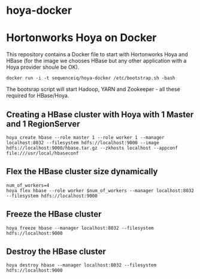 hoya-docker
===========
# Hortonworks Hoya on Docker

This repository contains a Docker file to start with Hortonworks Hoya and HBase (for the image we chooses HBase but any other application with a Hoya provider shoule be OK).

```
docker run -i -t sequenceiq/hoya-docker /etc/bootstrap.sh -bash
```

The bootsrap script will start Hadoop, YARN and Zookeeper - all these required for HBase/Hoya.

## Creating a HBase cluster with Hoya with 1 Master and 1 RegionServer

```
hoya create hbase --role master 1 --role worker 1 --manager localhost:8032 --filesystem hdfs://localhost:9000 --image hdfs://localhost:9000/hbase.tar.gz --zkhosts localhost --appconf file:///usr/local/hbaseconf
```

## Flex the HBase cluster size dynamically

```
num_of_workers=4
hoya flex hbase --role worker $num_of_workers --manager localhost:8032 --filesystem hdfs://localhost:9000
```
## Freeze the HBase cluster

```
hoya freeze hbase --manager localhost:8032 --filesystem hdfs://localhost:9000
```

## Destroy the HBase cluster

```
hoya destroy hbase --manager localhost:8032 --filesystem hdfs://localhost:9000
```
